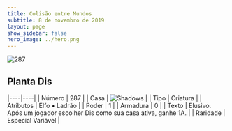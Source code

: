```yaml
---
title: Colisão entre Mundos
subtitle: 8 de novembro de 2019
layout: page
show_sidebar: false
hero_image: ../hero.png
---
```


![287](https://cdn.keyforgegame.com/media/card_front/pt/452_287_44VR72CW2J9G_pt.png)

## Planta Dis

|----|----|
| Número | 287 |
| Casa | ![Shadows](https://archonarcana.com/images/thumb/e/ee/Shadows.png/22px-Shadows.png "Sombras") |
| Tipo | Criatura |
| Atributos | Elfo • Ladrão |
| Poder | 1 |
| Armadura | 0 |
| Texto | Elusivo. Após um jogador escolher Dis como sua casa ativa, ganhe 1A. |
| Raridade | Especial Variável |
